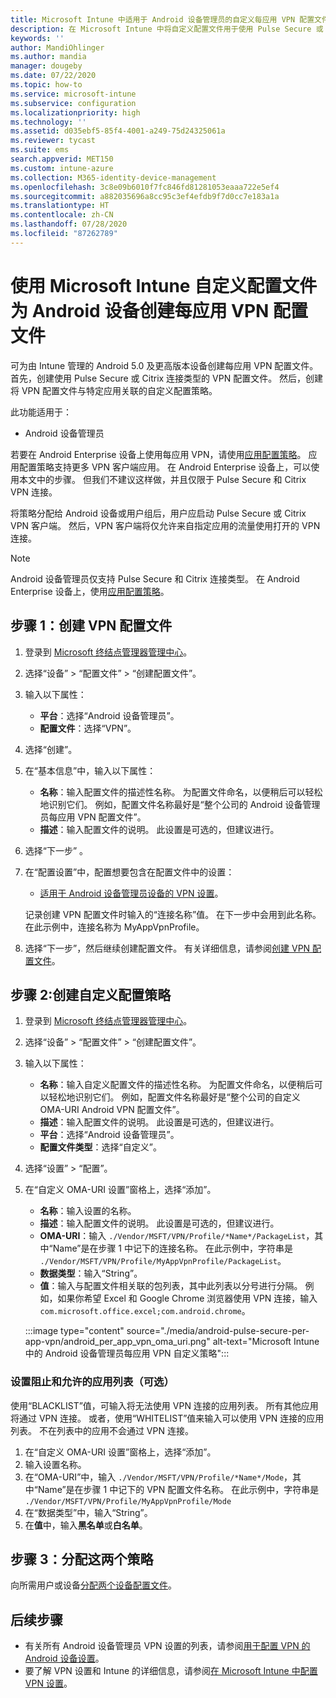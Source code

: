 ```yaml
---
title: Microsoft Intune 中适用于 Android 设备管理员的自定义每应用 VPN 配置文件 - Azure | Microsoft Docs
description: 在 Microsoft Intune 中将自定义配置文件用于使用 Pulse Secure 或 Citrix VPN 连接类型的 Android 设备管理员的每应用 VPN 配置文件。
keywords: ''
author: MandiOhlinger
ms.author: mandia
manager: dougeby
ms.date: 07/22/2020
ms.topic: how-to
ms.service: microsoft-intune
ms.subservice: configuration
ms.localizationpriority: high
ms.technology: ''
ms.assetid: d035ebf5-85f4-4001-a249-75d24325061a
ms.reviewer: tycast
ms.suite: ems
search.appverid: MET150
ms.custom: intune-azure
ms.collection: M365-identity-device-management
ms.openlocfilehash: 3c8e09b6010f7fc846fd81281053eaaa722e5ef4
ms.sourcegitcommit: a882035696a8cc95c3ef4efdb9f7d0cc7e183a1a
ms.translationtype: HT
ms.contentlocale: zh-CN
ms.lasthandoff: 07/28/2020
ms.locfileid: "87262789"
---
```

# <a name="use-a-microsoft-intune-custom-profile-to-create-a-per-app-vpn-profile-for-android-devices"></a>使用 Microsoft Intune 自定义配置文件为 Android 设备创建每应用 VPN 配置文件

可为由 Intune 管理的 Android 5.0 及更高版本设备创建每应用 VPN 配置文件。 首先，创建使用 Pulse Secure 或 Citrix 连接类型的 VPN 配置文件。 然后，创建将 VPN 配置文件与特定应用关联的自定义配置策略。

此功能适用于：

- Android 设备管理员

若要在 Android Enterprise 设备上使用每应用 VPN，请使用[应用配置策略](../apps/app-configuration-vpn-ae.md)。 应用配置策略支持更多 VPN 客户端应用。 在 Android Enterprise 设备上，可以使用本文中的步骤。 但我们不建议这样做，并且仅限于 Pulse Secure 和 Citrix VPN 连接。

将策略分配给 Android 设备或用户组后，用户应启动 Pulse Secure 或 Citrix VPN 客户端。 然后，VPN 客户端将仅允许来自指定应用的流量使用打开的 VPN 连接。

> [!NOTE]
>
> Android 设备管理员仅支持 Pulse Secure 和 Citrix 连接类型。 在 Android Enterprise 设备上，使用[应用配置策略](../apps/app-configuration-vpn-ae.md)。

## <a name="step-1-create-a-vpn-profile"></a>步骤 1：创建 VPN 配置文件

1. 登录到 [Microsoft 终结点管理器管理中心](https://go.microsoft.com/fwlink/?linkid=2109431)。
2. 选择“设备” > “配置文件” > “创建配置文件”。
3. 输入以下属性：

    - **平台**：选择“Android 设备管理员”。
    - **配置文件**：选择“VPN”。

4. 选择“创建”。
5. 在“基本信息”中，输入以下属性：

    - **名称**：输入配置文件的描述性名称。 为配置文件命名，以便稍后可以轻松地识别它们。 例如，配置文件名称最好是“整个公司的 Android 设备管理员每应用 VPN 配置文件”。
    - **描述**：输入配置文件的说明。 此设置是可选的，但建议进行。

6. 选择“下一步”  。
7. 在“配置设置”中，配置想要包含在配置文件中的设置：

    - [适用于 Android 设备管理员设备的 VPN 设置](vpn-settings-android.md)。

    记录创建 VPN 配置文件时输入的“连接名称”值。 在下一步中会用到此名称。 在此示例中，连接名称为 MyAppVpnProfile。

8. 选择“下一步”，然后继续创建配置文件。 有关详细信息，请参阅[创建 VPN 配置文件](vpn-settings-configure.md#create-the-profile)。

## <a name="step-2-create-a-custom-configuration-policy"></a>步骤 2:创建自定义配置策略

1. 登录到 [Microsoft 终结点管理器管理中心](https://go.microsoft.com/fwlink/?linkid=2109431)。
2. 选择“设备” > “配置文件” > “创建配置文件”。
3. 输入以下属性：

    - **名称**：输入自定义配置文件的描述性名称。 为配置文件命名，以便稍后可以轻松地识别它们。 例如，配置文件名称最好是“整个公司的自定义 OMA-URI Android VPN 配置文件”。
    - **描述**：输入配置文件的说明。 此设置是可选的，但建议进行。
    - **平台**：选择“Android 设备管理员”。
    - **配置文件类型**：选择“自定义”。

4. 选择“设置” > “配置”。
5. 在“自定义 OMA-URI 设置”窗格上，选择“添加”。
    - **名称**：输入设置的名称。
    - **描述**：输入配置文件的说明。 此设置是可选的，但建议进行。
    - **OMA-URI**：输入 `./Vendor/MSFT/VPN/Profile/*Name*/PackageList`，其中“Name”是在步骤 1 中记下的连接名称。 在此示例中，字符串是 `./Vendor/MSFT/VPN/Profile/MyAppVpnProfile/PackageList`。
    - **数据类型**：输入“String”。
    - **值**：输入与配置文件相关联的包列表，其中此列表以分号进行分隔。 例如，如果你希望 Excel 和 Google Chrome 浏览器使用 VPN 连接，输入 `com.microsoft.office.excel;com.android.chrome`。

    :::image type="content" source="./media/android-pulse-secure-per-app-vpn/android_per_app_vpn_oma_uri.png" alt-text="Microsoft Intune 中的 Android 设备管理员每应用 VPN 自定义策略":::

### <a name="set-your-blocked-and-allowed-app-list-optional"></a>设置阻止和允许的应用列表（可选）

使用“BLACKLIST”值，可输入将无法使用 VPN 连接的应用列表。 所有其他应用将通过 VPN 连接。 或者，使用“WHITELIST”值来输入可以使用 VPN 连接的应用列表。 不在列表中的应用不会通过 VPN 连接。

1. 在“自定义 OMA-URI 设置”窗格上，选择“添加”。
2. 输入设置名称。
3. 在“OMA-URI”中，输入 `./Vendor/MSFT/VPN/Profile/*Name*/Mode`，其中“Name”是在步骤 1 中记下的 VPN 配置文件名称。 在此示例中，字符串是 `./Vendor/MSFT/VPN/Profile/MyAppVpnProfile/Mode`
4. 在“数据类型”中，输入“String”。
5. 在**值**中，输入**黑名单**或**白名单**。

## <a name="step-3-assign-both-policies"></a>步骤 3：分配这两个策略

向所需用户或设备[分配两个设备配置文件](device-profile-assign.md)。

## <a name="next-steps"></a>后续步骤

- 有关所有 Android 设备管理员 VPN 设置的列表，请参阅[用于配置 VPN 的 Android 设备设置](vpn-settings-android.md)。
- 要了解 VPN 设置和 Intune 的详细信息，请参阅[在 Microsoft Intune 中配置 VPN 设置](vpn-settings-configure.md)。
